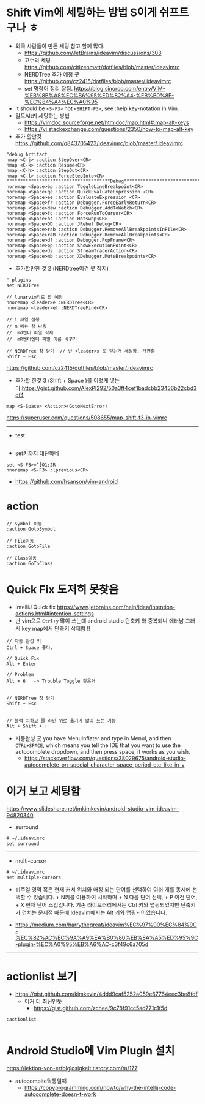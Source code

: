 # Shift Vim에 세팅하는 방법 S이게 쉬프트구나 ㅎ

- 외국 사람들이 만든 세팅 참고 할께 많다.
  - https://github.com/JetBrains/ideavim/discussions/303
  - 고수의 세팅 https://github.com/citizenmatt/dotfiles/blob/master/ideavimrc
  - NERDTree 추가 예정 굿 https://github.com/cz2415/dotfiles/blob/master/.ideavimrc
  - set 명령어 정리 잘됨. https://blog.sinoroo.com/entry/VIM-%EB%8B%A8%EC%B6%95%ED%82%A4-%EB%B0%8F-%EC%84%A4%EC%A0%95
- It should be ```<S-F3>``` not ```<SHIFT-F3>```, see :help key-notation in Vim.
- 알트Alt키 세팅하는 방법
  - https://vimdoc.sourceforge.net/htmldoc/map.html#:map-alt-keys
  - https://vi.stackexchange.com/questions/2350/how-to-map-alt-key
- 추가 할만것 https://github.com/q843705423/ideavimrc/blob/master/.ideavimrc
```
"debug Artifact
nmap <C-j> :action StepOver<CR>
nmap <C-k> :action Resume<CR>
nmap <C-h> :action StepOut<CR>
nmap <C-l> :action ForceStepInto<CR>
""""""""""""""""""""""""""""""""""""""Debug""""""""""""""""""""""""""""""""""""""
noremap <Space>bp :action ToggleLineBreakpoint<CR>
noremap <Space>qe :action QuickEvaluateExpression <CR>
noremap <Space>ee :action EvaluateExpression <CR>
noremap <Space>fr :action Debugger.ForceEarlyReturn<CR>
noremap <Space>daw :action Debugger.AddToWatch<CR>
noremap <Space>fc :action ForceRunToCursor<CR>
noremap <Space>hs :action Hotswap<CR>
noremap <Space>DD :action JRebel Debug<CR>
noremap <Space>rab :action Debugger.RemoveAllBreakpointsInFile<CR>
noremap <Space>raB :action Debugger.RemoveAllBreakpoints<CR>
noremap <Space>df :action Debugger.PopFrame<CR>
noremap <Space>pp :action ShowExecutionPoint<CR>
noremap <Space>ds :action StreamTracerAction<CR>
noremap <Space>mb :action XDebugger.MuteBreakpoints<CR>
```

- 추가할만한 것 2 (NERDtree이건 못 참지)
```
" plugins
set NERDTree

// lunarvim키로 할 예정
nnoremap <leader>e :NERDTree<CR>
nnoremap <leader>ef :NERDTreeFind<CR>

// i 파일 실행
// m 메뉴 창 나옴
//  md엔터 파일 삭제
//  mR엔터엔터 파일 이름 바꾸기

// NERDTree 창 닫기  // 난 <leader>x 로 닫는거 세팅함. 개편함 
Shift + Esc
```
https://github.com/cz2415/dotfiles/blob/master/.ideavimrc
- 추가할 한것 3 (Shift + Space )를 이렇게 넣는다.https://gist.github.com/AlexPl292/50a3ff4cef1badcbb23436b22cbd3cf4
```
map <S-Space> <Action>(GotoNextError)
```
https://superuser.com/questions/508655/map-shift-f3-in-vimrc

<hr>

- test

```

```

- set키까지 대단하네
```
set <S-F3>=^[O1;2R
nnoremap <S-F3> :lprevious<CR>
```

- https://github.com/hsanson/vim-android


# action

```
// Symbol 이동
:action GotoSymbol

// File이동 
:action GotoFile

// Class이동 
:action GoToClass
```

# Quick Fix 도저히 못찾음 
- IntelliJ Quick fix https://www.jetbrains.com/help/idea/intention-actions.html#intention-settings
- 난 vim으로 ```Ctrl+y``` 많이 쓰는데 android studio 단축키 와 중복되니 에러남 그래서 key map에서 단축키 삭제함 !!
```
// 자동 완성 키
Ctrl + Space 좋다. 

// Quick Fix
Alt + Enter

// Problem
Alt + 6   -> Trouble Toggle 같은거


// NERDTree 창 닫기
Shift + Esc


// 블럭 치하고 줄 라인 위로 옮기기 많이 쓰는 기능
Alt + Shift + ↑

```
- 자동완성 굿 you have MenuInflater and type in MenuI, and then ```CTRL+SPACE```, which means you tell the IDE that you want to use the autocomplete dropdown, and then press space, it works as you wish.
  - https://stackoverflow.com/questions/38029675/android-studio-autocomplete-on-special-character-space-period-etc-like-in-v

# 이거 보고 세팅함 

https://www.slideshare.net/imkimkevin/android-studio-vim-ideavim-94820340

- surround
```
# ~/.ideavimrc
set surround
```
<hr>

- multi-cursor

```
# ~/.ideavimrc
set multiple-cursors
```
- 비주얼 영역 혹은 현재 커서 위치와 매칭 되는 단어를 선택하여 여러 개를 동시에 선택할 수 있습니다. <Alt> + N키를 이용하여 시작하며 <Alt> + N 다음 단어 선택, <Alt> + P 이전 단어, <ALT> + X 현재 단어 스킵입니다. 기존 라이브러리에서는 Ctrl 키와 맵핑되었지만 단축키가 겹치는 문제점 때문에 Ideavim에서는 Alt 키와 맵핑되어있습니다.

- https://medium.com/harrythegreat/ideavim%EC%97%90%EC%84%9C-%EC%82%AC%EC%9A%A9%EA%B0%80%EB%8A%A5%ED%95%9C-plugin-%EC%A0%95%EB%A6%AC-c3f49c6a705d

<hr>

# actionlist 보기 
- https://gist.github.com/kimkevin/4ddd9caf5252a059e67764eec3be8fdf
  - 이거 더 최신인듯
    - https://gist.github.com/zchee/9c78f91cc5ad771c1f5d

```
:actionlist
  
```


# Android Studio에 Vim Plugin 설치 

https://lektion-von-erfolglosigkeit.tistory.com/m/177

- autocomplte먹통일때
  - https://copyprogramming.com/howto/why-the-intellij-code-autocomplete-doesn-t-work
